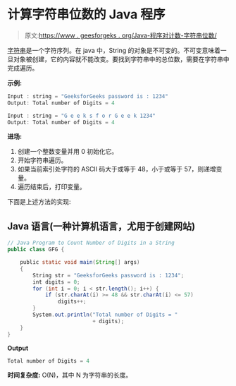 # 计算字符串位数的 Java 程序

> 原文:[https://www . geesforgeks . org/Java-程序对计数-字符串位数/](https://www.geeksforgeeks.org/java-program-to-count-number-of-digits-in-a-string/)

[字符串](https://www.geeksforgeeks.org/string-class-in-java/)是一个字符序列。在 java 中，String 的对象是不可变的。不可变意味着一旦对象被创建，它的内容就不能改变。要找到字符串中的总位数，需要在字符串中完成遍历。

**示例:**

```java
Input : string = "GeeksforGeeks password is : 1234"
Output: Total number of Digits = 4

Input : string = "G e e k s f o r G e e k 1234"
Output: Total number of Digits = 4
```

**进场:**

1.  创建一个整数变量并用 0 初始化它。
2.  开始字符串遍历。
3.  如果当前索引处字符的 ASCII 码大于或等于 48，小于或等于 57，则递增变量。
4.  遍历结束后，打印变量。

下面是上述方法的实现:

## Java 语言(一种计算机语言，尤用于创建网站)

```java
// Java Program to Count Number of Digits in a String
public class GFG {

    public static void main(String[] args)
    {
        String str = "GeeksforGeeks password is : 1234";
        int digits = 0;
        for (int i = 0; i < str.length(); i++) {
            if (str.charAt(i) >= 48 && str.charAt(i) <= 57)
                digits++;
        }
        System.out.println("Total number of Digits = "
                           + digits);
    }
}
```

**Output**

```java
Total number of Digits = 4
```

**时间复杂度:** O(N)，其中 N 为字符串的长度。
